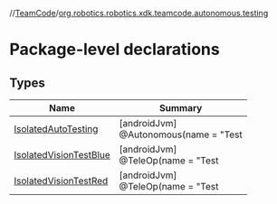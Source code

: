//[TeamCode](../../index.md)/[org.robotics.robotics.xdk.teamcode.autonomous.testing](index.md)

# Package-level declarations

## Types

| Name | Summary |
|---|---|
| [IsolatedAutoTesting](-isolated-auto-testing/index.md) | [androidJvm]<br>@Autonomous(name = &quot;Test | Auto Movement&quot;, preselectTeleOp = &quot;prod&quot;)<br>class [IsolatedAutoTesting](-isolated-auto-testing/index.md) : [AbstractAutoPipeline](../org.robotics.robotics.xdk.teamcode.autonomous/-abstract-auto-pipeline/index.md) |
| [IsolatedVisionTestBlue](-isolated-vision-test-blue/index.md) | [androidJvm]<br>@TeleOp(name = &quot;Test | Vision BLUE&quot;)<br>class [IsolatedVisionTestBlue](-isolated-vision-test-blue/index.md) : LinearOpMode |
| [IsolatedVisionTestRed](-isolated-vision-test-red/index.md) | [androidJvm]<br>@TeleOp(name = &quot;Test | Vision RED&quot;)<br>class [IsolatedVisionTestRed](-isolated-vision-test-red/index.md) : LinearOpMode |
